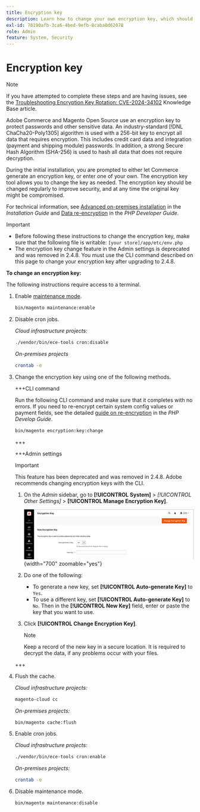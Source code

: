 ```yaml
---
title: Encryption key
description: Learn how to change your own encryption key, which should be done regularly to improve security.
exl-id: 78190afb-3ca6-4bed-9efb-8caba0d62078
role: Admin
feature: System, Security
---
```

# Encryption key

>[!NOTE]
>
>If you have attempted to complete these steps and are having issues, see the [Troubleshooting Encryption Key Rotation: CVE-2024-34102](https://experienceleague.adobe.com/en/docs/commerce-knowledge-base/kb/troubleshooting/known-issues-patches-attached/troubleshooting-encryption-key-rotation-cve-2024-34102) Knowledge Base article.

Adobe Commerce and Magento Open Source use an encryption key to protect passwords and other sensitive data. An industry-standard [!DNL ChaCha20-Poly1305] algorithm is used with a 256-bit key to encrypt all data that requires encryption. This includes credit card data and integration (payment and shipping module) passwords. In addition, a strong Secure Hash Algorithm (SHA-256) is used to hash all data that does not require decryption.

During the initial installation, you are prompted to either let Commerce generate an encryption key, or enter one of your own. The encryption key tool allows you to change the key as needed. The encryption key should be changed regularly to improve security, and at any time the original key might be compromised.

For technical information, see [Advanced on-premises installation](https://experienceleague.adobe.com/docs/commerce-operations/installation-guide/advanced.html) in the _Installation Guide_ and [Data re-encryption](https://developer.adobe.com/commerce/php/development/security/data-encryption/) in the _PHP Developer Guide_.

>[!IMPORTANT]
>
>- Before following these instructions to change the encryption key, make sure that the following file is writable: `[your store]/app/etc/env.php`
>- The encryption key change feature in the Admin settings is deprecated and was removed in 2.4.8. You must use the CLI command described on this page to change your encryption key after upgrading to 2.4.8.

**To change an encryption key:**

The following instructions require access to a terminal.

1. Enable [maintenance mode](https://experienceleague.adobe.com/en/docs/commerce-operations/configuration-guide/setup/application-modes#maintenance-mode).
   
   ```bash
   bin/magento maintenance:enable
   ```

1. Disable cron jobs.

   _Cloud infrastructure projects:_

   ```bash
   ./vendor/bin/ece-tools cron:disable
   ```
   
   _On-premises projects_

   ```bash
   crontab -e
   ```

1. Change the encryption key using one of the following methods.

   +++CLI command

   Run the following CLI command and make sure that it completes with no errors. If you need to re-encrypt certain system config values or payment fields, see the detailed [guide on re-encryption](https://developer.adobe.com/commerce/php/development/security/data-encryption/) in the _PHP Develop Guide_.

   ```bash
   bin/magento encryption:key:change
   ```

   +++

   +++Admin settings

   >[!IMPORTANT]
   >
   >This feature has been deprecated and was removed in 2.4.8. Adobe recommends changing encryption keys with the CLI.
   
   1. On the _Admin_ sidebar, go to **[!UICONTROL System]** > _[!UICONTROL Other Settings]_ > **[!UICONTROL Manage Encryption Key]**.

      ![System encryption key](./assets/encryption-key.png){width="700" zoomable="yes"}

   1. Do one of the following:

      - To generate a new key, set **[!UICONTROL Auto-generate Key]** to `Yes`.
      - To use a different key, set **[!UICONTROL Auto-generate Key]** to `No`. Then in the **[!UICONTROL New Key]** field, enter or paste the key that you want to use.

   1. Click **[!UICONTROL Change Encryption Key]**.

      >[!NOTE]
      >
      >Keep a record of the new key in a secure location. It is required to decrypt the data, if any problems occur with your files.

   +++

1. Flush the cache.

   _Cloud infrastructure projects:_

   ```bash
   magento-cloud cc
   ```

   _On-premises projects:_
   
   ```bash
   bin/magento cache:flush
   ```

1. Enable cron jobs.

   _Cloud infrastructure projects:_

   ```bash
   ./vendor/bin/ece-tools cron:enable
   ```

   _On-premises projects:_

   ```bash
   crontab -e
   ```

1. Disable maintenance mode.

   ```bash
   bin/magento maintenance:disable
   ```
